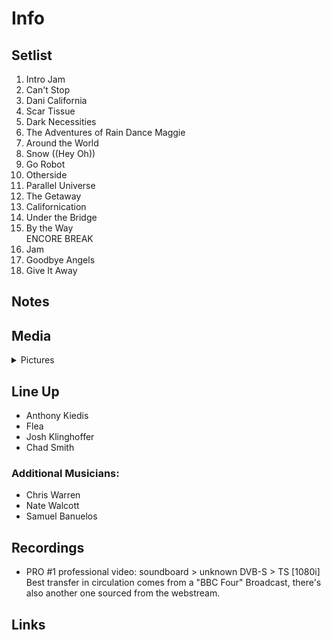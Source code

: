 # Info

## Setlist

1. Intro Jam
2. Can't Stop
3. Dani California
4. Scar Tissue
5. Dark Necessities
6. The Adventures of Rain Dance Maggie
7. Around the World
8. Snow ((Hey Oh))
9. Go Robot
10. Otherside
11. Parallel Universe
12. The Getaway
13. Californication
14. Under the Bridge
15. By the Way
<br> ENCORE BREAK
16. Jam
17. Goodbye Angels
18. Give It Away

## Notes

## Media 

<details>
  <summary>Pictures</summary>
  <!--<img alt="Setlist" title="Setlist" src="_.jpg" height="200" />
  <img alt="Ticket" title="Ticket" src="_.jpg" height="200" />
  <img alt="Flyer" title="Flyer" src="_.jpg" height="200" />
  <img alt="Clipping" title="Clipping" src="_.jpg" height="200" />-->
</details>

## Line Up

* Anthony Kiedis
* Flea
* Josh Klinghoffer
* Chad Smith

### Additional Musicians:

* Chris Warren  
* Nate Walcott  
* Samuel Banuelos

## Recordings

* PRO #1 professional video: soundboard > unknown DVB-S > TS [1080i] Best transfer in circulation comes from a "BBC Four" Broadcast, there's also another one sourced from the webstream.

## Links